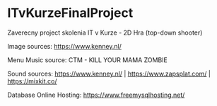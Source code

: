 # ITvKurzeFinalProject
Zaverecny project skolenia IT v Kurze - 2D Hra (top-down shooter)



Image sources: https://www.kenney.nl/

Menu Music source: CTM - KILL YOUR MAMA ZOMBIE

Sound sources: https://www.kenney.nl/ | https://www.zapsplat.com/ | https://mixkit.co/

Database Online Hosting: https://www.freemysqlhosting.net/
